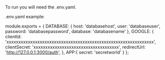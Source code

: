 To run you will need the .env.yaml.


.env.yaml example: 

module.exports = {
  DATABASE: {
    host: 'databasehost',
    user: 'databaseuser',
    password: 'databasepassword',
    database: 'databasename'
  },
  GOOGLE: {
    clientId: 'xxxxxxxxxxxxxxxxxxxxxxxxxxxxxxxxxxxxxxxxxxxxxxxxxxxxxxxxxxxxxx',
    clientSecret: 'xxxxxxxxxxxxxxxxxxxxxxxxxxxxxxxxxxxx',
    redirectUrl: 'http://127.0.0.1:3000/auth',
  },
  APP:{
    secret: 'secretworld'
  }
};
